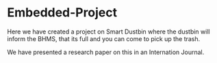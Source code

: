 # Embedded-Project

Here we have created a project on Smart Dustbin where the dustbin will inform the BHMS, that its full and you can come to pick up the trash.

We have presented a research paper on this in an Internation Journal.  
